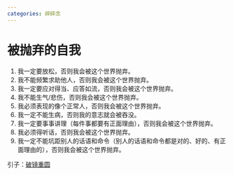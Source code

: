 ```yaml
---
categories: 碎碎念
---
```


# 被抛弃的自我

1. 我一定要放松，否则我会被这个世界抛弃。  
2. 我不能频繁求助他人，否则我会被这个世界抛弃。
3. 我一定要应对得当、应答如流，否则我会被这个世界抛弃。
4. 我不能生气/悲伤，否则我会被这个世界抛弃。
5. 我必须表现的像个正常人，否则我会被这个世界抛弃。
6. 我一定不能生病，否则我的意志就会被吞没。
7. 我一定要事事讲理（每件事都要有正面理由），否则我会被这个世界抛弃。
8. 我必须得听话，否则我会被这个世界抛弃。
9. 我一定不能坑距别人的话语和命令（别人的话语和命令都是对的、好的、有正面理由的），否则我会被这个世界抛弃。

引子：[破镜重圆](/about/life/2024-10-18-破镜重圆.md)

